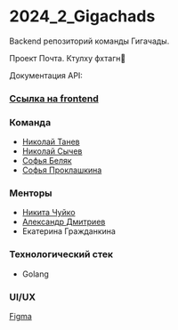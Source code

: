 # 2024_2_Gigachads
Backend репозиторий команды Гигачады. 

Проект Почта. Ктулху фхтагн🐙

Документация API: 
### [Ссылка на frontend](https://github.com/frontend-park-mail-ru/2024_2_Gigachads)

### Команда
 - [Николай Танев](https://github.com/Tanev-N)
 - [Николай Сычев](https://github.com/sychnico)
 - [Софья Беляк](https://github.com/sofiabelyak)
 - [Софья Проклашкина](https://github.com/sprosonya)
### Менторы
 - [Никита Чуйко](https://github.com/mafin1799)
 - [Александр Дмитриев](https://github.com/B1ncom)
 - Екатерина Гражданкина

### Технологический стек
 - Golang

### UI/UX
[Figma]()
